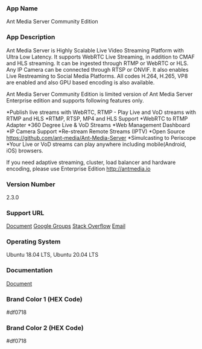 ### App Name
Ant Media Server Community Edition

### App Description
Ant Media Server is Highly Scalable Live Video Streaming Platform with Ultra Low Latency. It supports WebRTC Live Streaming, in addition to CMAF and HLS streaming. It can be ingested through RTMP or WebRTC or HLS. Any IP Camera can be connected through RTSP or ONVIF. It also enables Live Restreaming to Social Media Platforms. All codes H.264, H.265, VP8 are enabled and also GPU based encoding is also available.

Ant Media Server Community Edition is limited version of Ant Media Server Enterprise edition and supports following features only.

*Publish live streams with WebRTC, RTMP - Play Live and VoD streams with RTMP and HLS
*RTMP, RTSP, MP4 and HLS Support
*WebRTC to RTMP Adapter
*360 Degree Live & VoD Streams
*Web Management Dashboard
*IP Camera Support
*Re-stream Remote Streams (IPTV)
*Open Source https://github.com/ant-media/Ant-Media-Server
*Simulcasting to Periscope
*Your Live or VoD streams can play anywhere including mobile(Android, iOS) browsers.

If you need adaptive streaming, cluster, load balancer and hardware encoding, please use Enterprise Edition http://antmedia.io

### Version Number
2.3.0

### Support URL
[Document](https://github.com/ant-media/Ant-Media-Server/wiki)
[Google Groups](https://groups.google.com/g/ant-media-server)
[Stack Overflow](https://stackoverflow.com/questions/tagged/ant-media-server)
[Email](mailto:support@antmedia.io)

### Operating System
Ubuntu 18.04 LTS, Ubuntu 20.04 LTS

### Documentation
[Document](https://github.com/ant-media/Ant-Media-Server/wiki)

### Brand Color 1 (HEX Code)
#df0718

### Brand Color 2 (HEX Code)
#df0718
